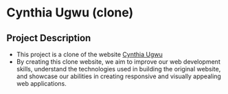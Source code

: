 # Cynthia Ugwu (clone)

## Project Description
- This project is a clone of the website [Cynthia Ugwu](https://cynthiaugwu.com/)
- By creating this clone website, we aim to improve our web development skills, understand the technologies used in building the original website, and showcase our abilities in creating responsive and visually appealing web applications.